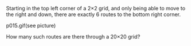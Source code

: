 Starting in the top left corner of a 2×2 grid, and only being able to move to the right and down, there are exactly 6 routes to the bottom right corner.

p015.gif(see picture)

How many such routes are there through a 20×20 grid?

